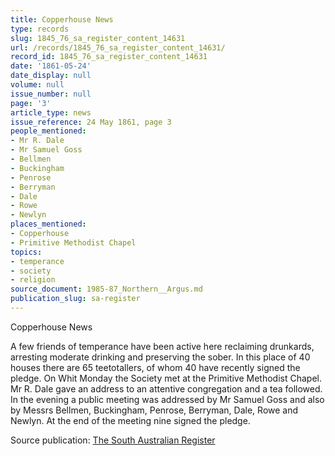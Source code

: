 ```yaml
---
title: Copperhouse News
type: records
slug: 1845_76_sa_register_content_14631
url: /records/1845_76_sa_register_content_14631/
record_id: 1845_76_sa_register_content_14631
date: '1861-05-24'
date_display: null
volume: null
issue_number: null
page: '3'
article_type: news
issue_reference: 24 May 1861, page 3
people_mentioned:
- Mr R. Dale
- Mr Samuel Goss
- Bellmen
- Buckingham
- Penrose
- Berryman
- Dale
- Rowe
- Newlyn
places_mentioned:
- Copperhouse
- Primitive Methodist Chapel
topics:
- temperance
- society
- religion
source_document: 1985-87_Northern__Argus.md
publication_slug: sa-register
---
```


Copperhouse News

A few friends of temperance have been active here reclaiming drunkards, arresting moderate drinking and preserving the sober.  In this place of 40 houses there are 65 teetotallers, of whom 40 have recently signed the pledge.  On Whit Monday the Society met at the Primitive Methodist Chapel.   Mr R. Dale gave an address to an attentive congregation and a tea followed.  In the evening a public meeting was addressed by Mr Samuel Goss and also by Messrs Bellmen, Buckingham, Penrose, Berryman, Dale, Rowe and Newlyn.  At the end of the meeting nine signed the pledge.

Source publication: [The South Australian Register](/publications/sa-register/)

